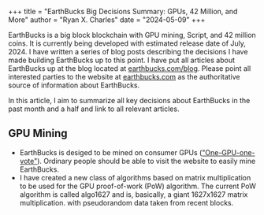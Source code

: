 +++
title = "EarthBucks Big Decisions Summary: GPUs, 42 Million, and More"
author = "Ryan X. Charles"
date = "2024-05-09"
+++

EarthBucks is a big block blockchain with GPU mining, Script, and 42 million
coins. It is currently being developed with estimated release date of July,
2024. I have written a series of blog posts describing the decisions I have made
building EarthBucks up to this point. I have put all articles about EarthBucks
up at the blog located at [earthbucks.com/blog](https://earthbucks.com/blog/).
Please point all interested parties to the website at
[earthbucks.com](https:/earthbucks.com) as the authoritative source of
information about EarthBucks.

In this article, I aim to summarize all key decisions about EarthBucks in the
past month and a half and link to all relevant articles.

## GPU Mining

- EarthBucks is desiged to be mined on consumer GPUs (["One-GPU-one-vote"](./2024-03-26-one-gpu-one-vote.md)). Ordinary people should be able to visit the website to easily mine EarthBucks.
- I have created a new class of algorithms based on matrix multiplication to be used for the GPU proof-of-work (PoW) algorithm. The current PoW algorithm is called algo1627 and is, basically, a giant 1627x1627 matrix multiplication. with pseudorandom data taken from recent blocks.
